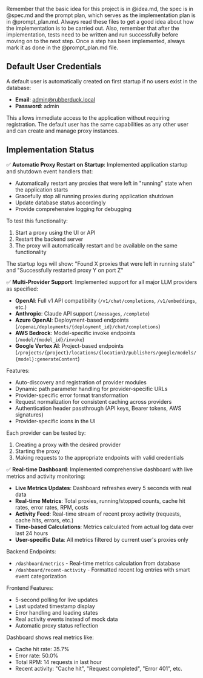 Remember that the basic idea for this project is in @idea.md, the spec is in @spec.md and the prompt plan, which serves as the implementation plan is in @prompt_plan.md. Always read these files to get a good idea about how the implementation is to be carried out. Also, remember that after the implementation, tests need to be written and run successfully before moving on to the next step. Once a step has been implemented, always mark it as done in the @prompt_plan.md file.

## Default User Credentials

A default user is automatically created on first startup if no users exist in the database:

- **Email**: admin@rubberduck.local
- **Password**: admin

This allows immediate access to the application without requiring registration. The default user has the same capabilities as any other user and can create and manage proxy instances.

## Implementation Status

✅ **Automatic Proxy Restart on Startup**: Implemented application startup and shutdown event handlers that:
- Automatically restart any proxies that were left in "running" state when the application starts
- Gracefully stop all running proxies during application shutdown
- Update database status accordingly
- Provide comprehensive logging for debugging

To test this functionality:
1. Start a proxy using the UI or API
2. Restart the backend server
3. The proxy will automatically restart and be available on the same functionality

The startup logs will show: "Found X proxies that were left in running state" and "Successfully restarted proxy Y on port Z"

✅ **Multi-Provider Support**: Implemented support for all major LLM providers as specified:
- **OpenAI**: Full v1 API compatibility (`/v1/chat/completions`, `/v1/embeddings`, etc.)
- **Anthropic**: Claude API support (`/messages`, `/complete`)
- **Azure OpenAI**: Deployment-based endpoints (`/openai/deployments/{deployment_id}/chat/completions`)
- **AWS Bedrock**: Model-specific invoke endpoints (`/model/{model_id}/invoke`)
- **Google Vertex AI**: Project-based endpoints (`/projects/{project}/locations/{location}/publishers/google/models/{model}:generateContent`)

Features:
- Auto-discovery and registration of provider modules
- Dynamic path parameter handling for provider-specific URLs
- Provider-specific error format transformation
- Request normalization for consistent caching across providers
- Authentication header passthrough (API keys, Bearer tokens, AWS signatures)
- Provider-specific icons in the UI

Each provider can be tested by:
1. Creating a proxy with the desired provider
2. Starting the proxy
3. Making requests to the appropriate endpoints with valid credentials

✅ **Real-time Dashboard**: Implemented comprehensive dashboard with live metrics and activity monitoring:
- **Live Metrics Updates**: Dashboard refreshes every 5 seconds with real data
- **Real-time Metrics**: Total proxies, running/stopped counts, cache hit rates, error rates, RPM, costs
- **Activity Feed**: Real-time stream of recent proxy activity (requests, cache hits, errors, etc.)
- **Time-based Calculations**: Metrics calculated from actual log data over last 24 hours
- **User-specific Data**: All metrics filtered by current user's proxies only

Backend Endpoints:
- `/dashboard/metrics` - Real-time metrics calculation from database
- `/dashboard/recent-activity` - Formatted recent log entries with smart event categorization

Frontend Features:
- 5-second polling for live updates
- Last updated timestamp display
- Error handling and loading states
- Real activity events instead of mock data
- Automatic proxy status reflection

Dashboard shows real metrics like:
- Cache hit rate: 35.7%
- Error rate: 50.0% 
- Total RPM: 14 requests in last hour
- Recent activity: "Cache hit", "Request completed", "Error 401", etc.